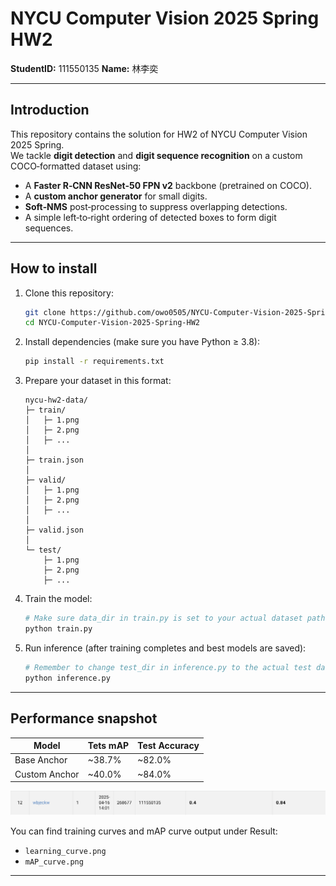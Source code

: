 # NYCU Computer Vision 2025 Spring HW2

**StudentID:** 111550135 
**Name:** 林李奕

---

## Introduction

This repository contains the solution for HW2 of NYCU Computer Vision 2025 Spring.  
We tackle **digit detection** and **digit sequence recognition** on a custom COCO‐formatted dataset using:

- A **Faster R‑CNN ResNet‑50 FPN v2** backbone (pretrained on COCO).  
- A **custom anchor generator** for small digits.  
- **Soft‑NMS** post‑processing to suppress overlapping detections.  
- A simple left‑to‑right ordering of detected boxes to form digit sequences.

---

## How to install

1. Clone this repository:

    ```bash
    git clone https://github.com/owo0505/NYCU-Computer-Vision-2025-Spring-HW2.git
    cd NYCU-Computer-Vision-2025-Spring-HW2
    ```

2. Install dependencies (make sure you have Python ≥ 3.8):

    ```bash
    pip install -r requirements.txt
    ```

3. Prepare your dataset in this format:

    ```
    nycu-hw2-data/
    ├─ train/
    │   ├─ 1.png
    │   ├─ 2.png
    │   ├─ ...
    │      
    ├─ train.json
    │   
    ├─ valid/
    │   ├─ 1.png
    │   ├─ 2.png
    │   ├─ ...
    │
    ├─ valid.json
    │   
    └─ test/
        ├─ 1.png
        ├─ 2.png
        ├─ ...

    ```

4. Train the model:

    ```bash
    # Make sure data_dir in train.py is set to your actual dataset path
    python train.py
    ```

5. Run inference (after training completes and best models are saved):

    ```bash
    # Remember to change test_dir in inference.py to the actual test dataset path
    python inference.py
    ```

---

## Performance snapshot

| Model             | Tets mAP | Test Accuracy                                       |
|------------------|---------------------|---------------------------------------------|
| Base Anchor      | ~38.7%              | ~82.0%  |
| Custom Anchor    | ~40.0%              | ~84.0%    |

![leaderboard snapshot](results/snapshot.png)

You can find training curves and mAP curve output under Result:

- `learning_curve.png`
- `mAP_curve.png`

---
